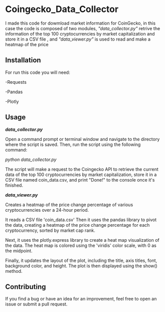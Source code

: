 # Coingecko_Data_Collector

I made this code for dowmload market information for CoinGecko, in this case the code is composed of two modules, _"data_collector.py"_ retrive the information of the top 100 cryptocurrencies by market capitalization and store it in a CSV file , and _"data_viewer.py"_ is used to read and  make a heatmap of the price

## Installation

For run this code you will need:

-Requests

-Pandas

-Plotly

## Usage


**_data_collector.py_**

Open a command prompt or terminal window and navigate to the directory where the script is saved. Then, run the script using the following command:

_python data_collector.py_

The script will make a request to the Coingecko API to retrieve the current data of the top 100 cryptocurrencies by market capitalization, store it in a CSV file named coin_data.csv, and print "Done!" to the console once it's finished.

**_data_viewer.py_**

Creates a heatmap of the price change percentage of various cryptocurrencies over a 24-hour period.

It reads a CSV file 'coin_data.csv' Then it uses the pandas library to pivot the data, creating a heatmap of the price change percentage for each cryptocurrency, sorted by market cap rank.

Next, it uses the plotly.express library to create a heat map visualization of the data. The heat map is colored using the 'viridis' color scale, with 0 as the midpoint.

Finally, it updates the layout of the plot, including the title, axis titles, font, background color, and height. The plot is then displayed using the show() method.

## Contributing

If you find a bug or have an idea for an improvement, feel free to open an issue or submit a pull request.

